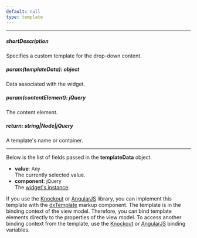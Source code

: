 ```yaml
---
default: null
type: template
---
```

---
##### shortDescription
Specifies a custom template for the drop-down content.

##### param(templateData): object
Data associated with the widget.

##### param(contentElement): jQuery
The content element.

##### return: string|Node|jQuery
A template's name or container.

---
Below is the list of fields passed in the **templateData** object.

- **value**: <font size="-1">Any</font>    
    The currently selected value.  
- **component**: <font size="-1">jQuery</font>  
    The [widget's instance](/api-reference/10%20UI%20Widgets/Component/3%20Methods/instance().md '{basewidgetpath}/Methods/#instance').

If you use the [Knockout](https://knockoutjs.com) or [AngularJS](https://angularjs.org) library, you can implement this template with the [dxTemplate](/api-reference/10%20UI%20Widgets/Markup%20Components/dxTemplate '/Documentation/ApiReference/UI_Widgets/Markup_Components/dxTemplate/') markup component. The template is in the binding context of the view model. Therefore, you can bind template elements directly to the properties of the view model. To access another binding context from the template, use the [Knockout](https://knockoutjs.com/documentation/binding-context.html) or [AngularJS](https://docs.angularjs.org/guide/scope) binding variables.